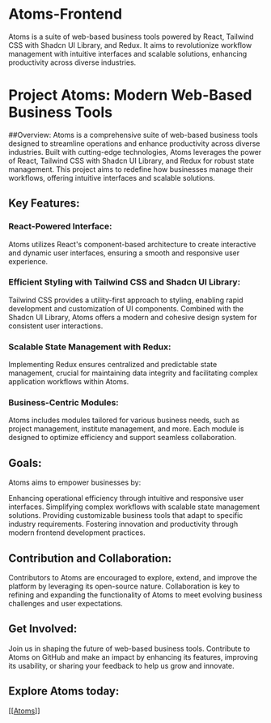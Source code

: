 # Atoms-Frontend
Atoms is a suite of web-based business tools powered by React, Tailwind CSS with Shadcn UI Library, and Redux. It aims to revolutionize workflow management with intuitive interfaces and scalable solutions, enhancing productivity across diverse industries.

# Project Atoms: Modern Web-Based Business Tools

##Overview:
Atoms is a comprehensive suite of web-based business tools designed to streamline operations and enhance productivity across diverse industries. Built with cutting-edge technologies, Atoms leverages the power of React, Tailwind CSS with Shadcn UI Library, and Redux for robust state management. This project aims to redefine how businesses manage their workflows, offering intuitive interfaces and scalable solutions.

## Key Features:

### React-Powered Interface:
 Atoms utilizes React's component-based architecture to create interactive and dynamic user interfaces, ensuring a smooth and responsive user experience.

### Efficient Styling with Tailwind CSS and Shadcn UI Library: 
Tailwind CSS provides a utility-first approach to styling, enabling rapid development and customization of UI components. Combined with the Shadcn UI Library, Atoms offers a modern and cohesive design system for consistent user interactions.

### Scalable State Management with Redux: 
Implementing Redux ensures centralized and predictable state management, crucial for maintaining data integrity and facilitating complex application workflows within Atoms.

### Business-Centric Modules:
 Atoms includes modules tailored for various business needs, such as project management, institute management, and more. Each module is designed to optimize efficiency and support seamless collaboration.

## Goals:
Atoms aims to empower businesses by:

Enhancing operational efficiency through intuitive and responsive user interfaces.
Simplifying complex workflows with scalable state management solutions.
Providing customizable business tools that adapt to specific industry requirements.
Fostering innovation and productivity through modern frontend development practices.

## Contribution and Collaboration:
Contributors to Atoms are encouraged to explore, extend, and improve the platform by leveraging its open-source nature. Collaboration is key to refining and expanding the functionality of Atoms to meet evolving business challenges and user expectations.

## Get Involved:
Join us in shaping the future of web-based business tools. Contribute to Atoms on GitHub and make an impact by enhancing its features, improving its usability, or sharing your feedback to help us grow and innovate.

## Explore Atoms today:
 [\[[Atoms](https://github.com/Ankit-kumar6220/Atoms-Frontend)\]]